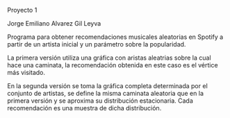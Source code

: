 Proyecto 1

Jorge Emiliano Alvarez Gil Leyva

Programa para obtener recomendaciones musicales aleatorias en Spotify a partir de un artista inicial y un parámetro sobre la popularidad.

La primera versión utiliza una gráfica con aristas aleatrias sobre la cual hace una caminata, la recomendación obtenida en este caso es
el vértice más visitado.

En la segunda versión se toma la gráfica completa determinada por el conjunto de artistas, se define la misma caminata aleatoria que en la 
primera versión y se aproxima su distribución estacionaria. Cada recomendación es una muestra de dicha distribución.
